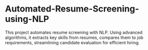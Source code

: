 # Automated-Resume-Screening-using-NLP
This project automates resume screening with NLP. Using advanced algorithms, it extracts key skills from resumes, compares them to job requirements, streamlining candidate evaluation for efficient hiring.
